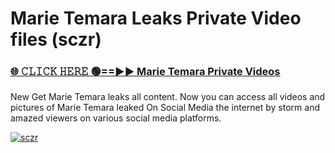 # Marie Temara Leaks Private Video files (sczr)

<h3><a href="https://mediafirerr.pages.dev?q=Marie+Temara&ref=R42" rel="nofollow">🌐 𝙲𝙻𝙸𝙲𝙺 𝙷𝙴𝚁𝙴 🟢==►► Marie Temara Private Videos</a></h3>

New Get Marie Temara leaks all content. Now you can access all videos and pictures of Marie Temara leaked On Social Media the internet by storm and amazed viewers on various social media platforms.

[![sczr](https://github.com/user-attachments/assets/26341bd8-4b91-4a20-822e-3fd5d525dd40)](https://mediafirerr.pages.dev?q=Marie+Temara&ref=R42)


